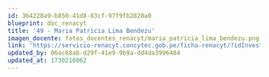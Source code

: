 ```yaml
---
id: 364228a9-b850-41d8-83cf-97f9fb2820a0
blueprint: doc_renacyt
title: '49 - Maria Patricia Lima Bendezu'
imagen_docente: fotos_docentes_renacyt/maria_patricia_lima_bendezu.png
link: 'https://servicio-renacyt.concytec.gob.pe/ficha-renacyt/?idInvestigador=134318'
updated_by: 06ac68ab-d29f-41e9-9b9a-dd4da3996484
updated_at: 1730216062
---
```

